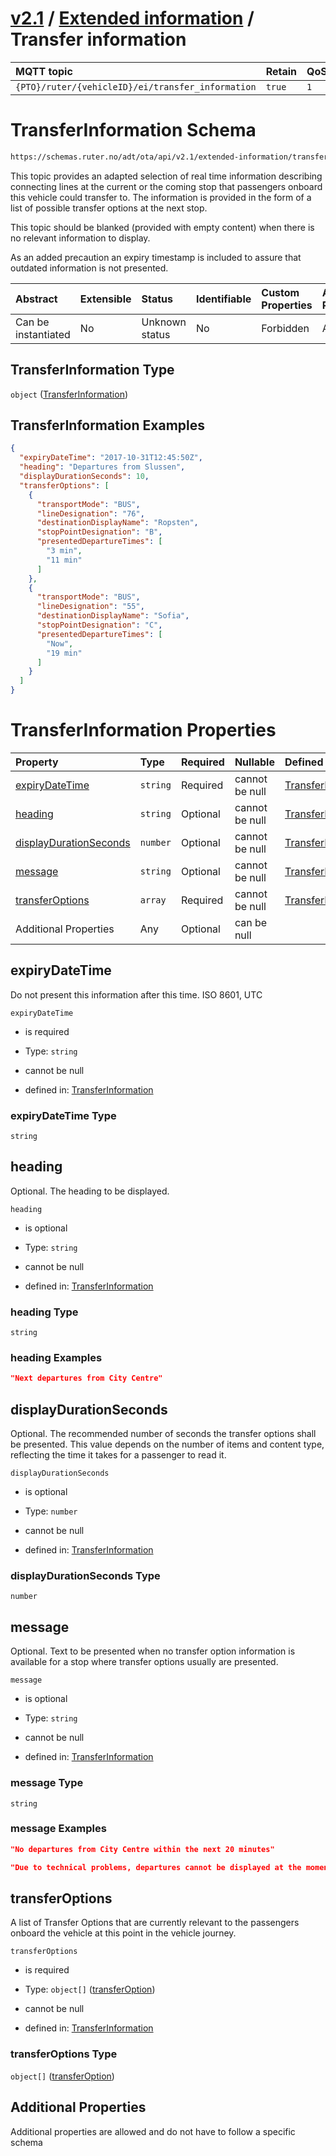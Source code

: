 # [v2.1](../../README.md) / [Extended information](README.md) / Transfer information 
 
MQTT topic                                          | Retain   | QoS 
| :------------------------------------------------ | -------- | -------- |
```{PTO}/ruter/{vehicleID}/ei/transfer_information```  | ```true``` | ```1```

# TransferInformation Schema

```txt
https://schemas.ruter.no/adt/ota/api/v2.1/extended-information/transfer-information.json
```

This topic provides an adapted selection of real time information describing connecting lines at the current or the coming stop that passengers onboard this vehicle could transfer to. The information is provided in the form of a list of possible transfer options at the next stop.

This topic should be blanked (provided with empty content) when there is no relevant information to display.

As an added precaution an expiry timestamp is included to assure that outdated information is not presented.

| Abstract            | Extensible | Status         | Identifiable | Custom Properties | Additional Properties | Access Restrictions | Defined In                                                                                                      |
| :------------------ | :--------- | :------------- | :----------- | :---------------- | :-------------------- | :------------------ | :-------------------------------------------------------------------------------------------------------------- |
| Can be instantiated | No         | Unknown status | No           | Forbidden         | Allowed               | none                | [transfer-information.json](../../schema/extended-information/transfer-information.json "open original schema") |

## TransferInformation Type

`object` ([TransferInformation](transfer-information.md))

## TransferInformation Examples

```json
{
  "expiryDateTime": "2017-10-31T12:45:50Z",
  "heading": "Departures from Slussen",
  "displayDurationSeconds": 10,
  "transferOptions": [
    {
      "transportMode": "BUS",
      "lineDesignation": "76",
      "destinationDisplayName": "Ropsten",
      "stopPointDesignation": "B",
      "presentedDepartureTimes": [
        "3 min",
        "11 min"
      ]
    },
    {
      "transportMode": "BUS",
      "lineDesignation": "55",
      "destinationDisplayName": "Sofia",
      "stopPointDesignation": "C",
      "presentedDepartureTimes": [
        "Now",
        "19 min"
      ]
    }
  ]
}
```

# TransferInformation Properties

| Property                                          | Type     | Required | Nullable       | Defined by                                                                                                                                                |
| :------------------------------------------------ | :------- | :------- | :------------- | :-------------------------------------------------------------------------------------------------------------------------------------------------------- |
| [expiryDateTime](#expirydatetime)                 | `string` | Required | cannot be null | [TransferInformation](transfer-information-properties-expirydatetime.md "#/properties/expiryDateTime#/properties/expiryDateTime")                         |
| [heading](#heading)                               | `string` | Optional | cannot be null | [TransferInformation](transfer-information-properties-heading.md "#/properties/heading#/properties/heading")                                              |
| [displayDurationSeconds](#displaydurationseconds) | `number` | Optional | cannot be null | [TransferInformation](transfer-information-properties-displaydurationseconds.md "#/properties/displayDurationSeconds#/properties/displayDurationSeconds") |
| [message](#message)                               | `string` | Optional | cannot be null | [TransferInformation](transfer-information-properties-message.md "#/properties/message#/properties/message")                                              |
| [transferOptions](#transferoptions)               | `array`  | Required | cannot be null | [TransferInformation](transfer-information-properties-transferoptions.md "#/properties/transferOptions#/properties/transferOptions")                      |
| Additional Properties                             | Any      | Optional | can be null    |                                                                                                                                                           |

## expiryDateTime

Do not present this information after this time. ISO 8601, UTC

`expiryDateTime`

*   is required

*   Type: `string`

*   cannot be null

*   defined in: [TransferInformation](transfer-information-properties-expirydatetime.md "#/properties/expiryDateTime#/properties/expiryDateTime")

### expiryDateTime Type

`string`

## heading

Optional. The heading to be displayed.

`heading`

*   is optional

*   Type: `string`

*   cannot be null

*   defined in: [TransferInformation](transfer-information-properties-heading.md "#/properties/heading#/properties/heading")

### heading Type

`string`

### heading Examples

```json
"Next departures from City Centre"
```

## displayDurationSeconds

Optional. The recommended number of seconds the transfer options shall be presented. This value depends on the number of items and content type, reflecting the time it takes for a passenger to read it.

`displayDurationSeconds`

*   is optional

*   Type: `number`

*   cannot be null

*   defined in: [TransferInformation](transfer-information-properties-displaydurationseconds.md "#/properties/displayDurationSeconds#/properties/displayDurationSeconds")

### displayDurationSeconds Type

`number`

## message

Optional. Text to be presented when no transfer option information is available for a stop where transfer options usually are presented.

`message`

*   is optional

*   Type: `string`

*   cannot be null

*   defined in: [TransferInformation](transfer-information-properties-message.md "#/properties/message#/properties/message")

### message Type

`string`

### message Examples

```json
"No departures from City Centre within the next 20 minutes"
```

```json
"Due to technical problems, departures cannot be displayed at the moment."
```

## transferOptions

A list of Transfer Options that are currently relevant to the passengers onboard the vehicle at this point in the vehicle journey.

`transferOptions`

*   is required

*   Type: `object[]` ([transferOption](transfer-information-properties-transferoptions-transferoption.md))

*   cannot be null

*   defined in: [TransferInformation](transfer-information-properties-transferoptions.md "#/properties/transferOptions#/properties/transferOptions")

### transferOptions Type

`object[]` ([transferOption](transfer-information-properties-transferoptions-transferoption.md))

## Additional Properties

Additional properties are allowed and do not have to follow a specific schema
